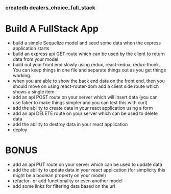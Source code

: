### createdb dealers_choice_full_stack

# Build A FullStack App
* build a simple Sequelize model and seed some data when the express application starts
* build an express api GET route which can be used by the client to return data from your model
* build out your front end slowly using redux, react-redux, redux-thunk. You can keep things in one file and separate things out as you get things working.
* when you are able to show the back end data on the front end, then you should move on
using react-router-dom add a client side route which shows a single item.
* add an api POST route on your server which will insert data (you can use faker to make things simpler and you can test this with curl)
* add the ability to create data in your react application using a form
* add an api DELETE route on your server which can be used to delete data
* add the ability to destroy data in your react application
* deploy

# BONUS
* add an api PUT route on your server which can be used to update data
* add the ability to update data in your react application (for simplicity this might be a boolean property on your model)
* refactor- or add functionality or even another model
* add some links for filtering data based on the url